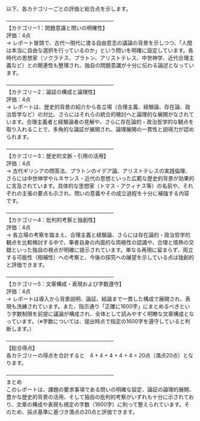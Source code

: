 以下、各カテゴリーごとの評価と総合点を示します。

─────────────────────────────  
【カテゴリー1：問題意識と問いの明確性】  
評価：4点  
→ レポート冒頭で、古代～現代に渡る自由意志の議論の背景を示しつつ、「人間は本当に自由な選択を行っているのか」という問いを明確に設定しています。各時代の思想家（ソクラテス、プラトン、アリストテレス、中世神学、近代合理主義など）との関連性も整理され、独自の問題意識が十分に伝わる論述となっています。

─────────────────────────────  
【カテゴリー2：論証の構成と論理性】  
評価：4点  
→ レポートは、歴史的背景の紹介から各立場（合理主義、経験論、存在論、政治哲学など）の対比、さらにはそれらの統合的検討へと論理的な展開がなされています。合理主義者と経験論者の見解や、さらに存在論的・政治哲学的な観点を取り入れることで、多角的な論証が展開され、論理展開の一貫性と説得力が認められます。

─────────────────────────────  
【カテゴリー3：歴史的文脈・引用の活用】  
評価：4点  
→ 古代ギリシアの問答法、プラトンのイデア論、アリストテレスの実践倫理、さらには中世神学やルネサンス・近代の思想といった広範な歴史的背景が効果的に言及されています。具体的な思想家（トマス・アクィナス等）の名前や、それぞれの主張の要点も示され、問いの意義やその成立過程を十分に補強する内容です。

─────────────────────────────  
【カテゴリー4：批判的考察と独創性】  
評価：4点  
→ 各立場の考察を踏まえ、合理主義と経験論、さらには存在論的・政治哲学的観点を比較検討する中で、筆者自身の内面的な両極性の認識や、合理と情熱の交錯といった独自の視点が明確に提示されています。単なる再現に留まらず、両立する可能性（相補性）への考察と、今後の探究への展望を示している点は独創的と評価できます。

─────────────────────────────  
【カテゴリー5：文章構成・表現および字数遵守】  
評価：4点  
→ レポートは導入から背景説明、論証、結論まで一貫した構成で展開され、表現も洗練されています。また、指示通り「正確に1600字」にまとめるべきという字数制限を前提に議論が構成され、全体として読みやすく明瞭な文章構成となっています。（※字数については、提出時点で指定の1600字を遵守していると判断します。）

─────────────────────────────  
【総合得点】  
各カテゴリーの得点を合計すると　4 + 4 + 4 + 4 + 4 = 20点（満点20点）となります。

─────────────────────────────  
まとめ  
このレポートは、課題の要求事項である問いの明確な設定、論証の論理的展開、豊かな歴史的背景の活用、そして独自の批判的考察がいずれも十分に示されており、文章の構成や表現も規定の字数（1600字）に則って整えられています。そのため、採点基準に基づき満点の20点と評価できます。